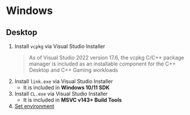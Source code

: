 # Windows

## Desktop
1. Install `vcpkg` via Visual Studio Installer 
    > As of Visual Studio 2022 version 17.6, the vcpkg C/C++ package manager is included as an installable component for the C++ Desktop and C++ Gaming workloads
2. Install `link.exe` via Visual Studio Installer
   - It is included in **Windows 10/11 SDK**
3. Install `CL.exe` via Visual Studio Installer
   - It is included in **MSVC v143+ Build Tools**
4. [Set environment](./win/desktop.ps1)